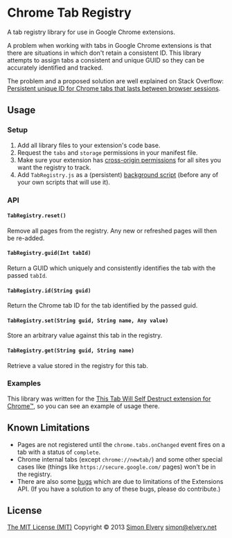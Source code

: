 Chrome Tab Registry
===================

A tab registry library for use in Google Chrome extensions.

A problem when working with tabs in Google Chrome extensions is that there are situations in which 
don't retain a consistent ID. This library attempts to assign tabs a consistent and unique GUID
so they can be accurately identified and tracked.

The problem and a proposed solution are well explained on Stack Overflow: [Persistent unique ID for Chrome tabs that lasts between browser sessions](http://stackoverflow.com/questions/11005258/persistent-unique-id-for-chrome-tabs-that-lasts-between-browser-sessions).

Usage
-----

### Setup
1. Add all library files to your extension's code base.
2. Request the `tabs` and `storage` permissions in your manifest file.
3. Make sure your extension has [cross-origin permissions](http://developer.chrome.com/extensions/content_scripts.html#pi) for all sites you want the registry to track.
4. Add `TabRegistry.js` as a (persistent) [background script](http://developer.chrome.com/stable/extensions/background_pages.html) (before any of your own scripts that will use it).

### API

#### `TabRegistry.reset()`
Remove all pages from the registry. Any new or refreshed pages will then be re-added.

#### `TabRegistry.guid(Int tabId)`
Return a GUID which uniquely and consistently identifies the tab with the passed `tabId`.

#### `TabRegistry.id(String guid)`
Return the Chrome tab ID for the tab identified by the passed guid.

#### `TabRegistry.set(String guid, String name, Any value)`
Store an arbitrary value against this tab in the registry. 

#### `TabRegistry.get(String guid, String name)`
Retrieve a value stored in the registry for this tab. 

### Examples
This library was written for the [This Tab Will Self Destruct extension for Chrome™](https://github.com/drzax/chrome-temporary-tabs), so you can see an example of usage there.


Known Limitations
-----------------
- Pages are not registered until the `chrome.tabs.onChanged` event fires on a tab with a status of `complete`.
- Chrome internal tabs (except `chrome://newtab/`) and some other special cases like (things like `https://secure.google.com/` pages) won't be in the registry.
- There are also some [bugs](https://github.com/drzax/chrome-tab-registry/issues) which are due to limitations of the Extensions API. (If you have a solution to any of these bugs, please do contribute.)

License
-------
[The MIT License (MIT)](http://drzax.mit-license.org/)
Copyright © 2013 [Simon Elvery](http://elvery.net) <simon@elvery.net>